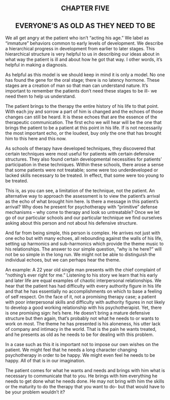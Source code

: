 <h2><center>CHAPTER FIVE</h2></center>
<h2><center>EVERYONE’S AS OLD AS THEY NEED TO BE</h2></center>

We all get angry at the patient who isn’t “acting his age.” We label as
“immature” behaviors common to early levels of development. We describe a hierarchical progress in development from earlier to later stages. This hierarchical structure is very helpful to us in describing our ideas about in what way the patient is ill and about how he got that way. I other words, it’s helpful in making a diagnosis.

As helpful as this model is we should keep in mind it is only a model. No one
has found the gene for the oral stage; there is no latency hormone. These stages are a creation of man so that man can understand nature. It’s important to remember the patients don’t need these stages to be ill- we need them to help us understand.

The patient brings to the therapy the entire history of his life to that point.
With each joy and sorrow a part of him is changed and the echoes of those changes can still be heard. It is these echoes that are the essence of the therapeutic communication. The first echo we will hear will be the one that brings the patient to be a patient at this point in his life. If is not necessarily the most important echo, or the loudest, buy only the one that has brought him to this here and this now.

As schools of therapy have developed techniques, they discovered that certain
techniques were most useful for patients with certain defensive structures. They also found certain developmental necessities for patients’ participation in these techniques. Within these schools, there arose a sense that some patients were not treatable; some were too underdeveloped or lacked skills necessary to be treated. In effect, that some were too young to be treated.

This is, as you can see, a limitation of the technique, not the patient. An
alternative way to approach the assessment is to view the patient’s arrival as the echo of what brought him here. Is there a message in this patient’s arrival? Why does he present for psychotherapy with “primitive” defense mechanisms – why come to therapy and look so untreatable? Once we let go of our particular schools and our particular technique we find ourselves asking about this person and not about his defensive structure.

And far from being simple, this person is complex. He arrives not just with one
echo but with many echoes, all rebounding against the walls of his life, setting up harmonics and sub-harmonics which provide the theme music to his relationships. The answer to our simple question, “why is he here?” will not be so simple in the long run. We might not be able to distinguish the individual echoes, but we can perhaps hear the theme.

An example: A 22 year old single man presents with the chief complaint of
“nothing’s ever right for me.” Listening to his story we learn that his early and later life are equal examples of chaotic interpersonal relationships. We hear that the patient has had difficulty with every authority figure in his life and that he has essentially no accomplishments on which to base a feeling of self respect. On the face of it, not a promising therapy case; a patient with poor interpersonal skills and difficulty with authority figures in not likely to develop a good working relationship with his psychotherapist. Yet, there is one promising sign: he’s here. He doesn’t bring a mature defensive structure but then again, that’s probably not what he needs to or wants to work on most. The theme he has presented is his aloneness, his utter lack of company and intimacy in the world. That is the pain he wants treated, and he presents as old as he needs to be for dealing with this problem.

In a case such as this it is important not to impose our own wishes on the
patient. We might feel that he needs a long character changing psychotherapy in order to be happy. We might even feel he needs to be happy. All of that is in our imagination.

The patient comes for what he wants and needs and brings with him what is
necessary to communicate that to you. He brings with him everything he needs to get done what he needs done. He may not bring with him the skills or the maturity to do the therapy that you want to do- but that would have to be your problem wouldn’t it?
